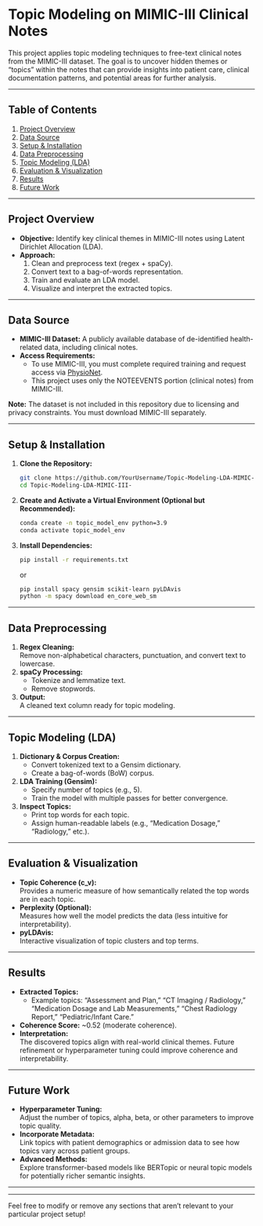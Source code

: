 # Topic Modeling on MIMIC-III Clinical Notes

This project applies topic modeling techniques to free-text clinical notes from the MIMIC-III dataset. The goal is to uncover hidden themes or “topics” within the notes that can provide insights into patient care, clinical documentation patterns, and potential areas for further analysis.

---

## Table of Contents

1. [Project Overview](#project-overview)  
2. [Data Source](#data-source)  
3. [Setup & Installation](#setup--installation)  
4. [Data Preprocessing](#data-preprocessing)  
5. [Topic Modeling (LDA)](#topic-modeling-lda)  
6. [Evaluation & Visualization](#evaluation--visualization)  
7. [Results](#results)  
8. [Future Work](#future-work)  

---

## Project Overview

- **Objective:** Identify key clinical themes in MIMIC-III notes using Latent Dirichlet Allocation (LDA).  
- **Approach:** 
  1. Clean and preprocess text (regex + spaCy).
  2. Convert text to a bag-of-words representation.
  3. Train and evaluate an LDA model.
  4. Visualize and interpret the extracted topics.

---

## Data Source

- **MIMIC-III Dataset:** A publicly available database of de-identified health-related data, including clinical notes.  
- **Access Requirements:**  
  - To use MIMIC-III, you must complete required training and request access via [PhysioNet](https://physionet.org/).  
  - This project uses only the NOTEEVENTS portion (clinical notes) from MIMIC-III.

**Note:** The dataset is not included in this repository due to licensing and privacy constraints. You must download MIMIC-III separately.

---

## Setup & Installation

1. **Clone the Repository:**

   ```bash
   git clone https://github.com/YourUsername/Topic-Modeling-LDA-MIMIC-III-.git
   cd Topic-Modeling-LDA-MIMIC-III-
   ```

2. **Create and Activate a Virtual Environment (Optional but Recommended):**

   ```bash
   conda create -n topic_model_env python=3.9
   conda activate topic_model_env
   ```

3. **Install Dependencies:**

   ```bash
   pip install -r requirements.txt
   ```
   or
   ```bash
   pip install spacy gensim scikit-learn pyLDAvis
   python -m spacy download en_core_web_sm
   ```

---

## Data Preprocessing

1. **Regex Cleaning:**  
   Remove non-alphabetical characters, punctuation, and convert text to lowercase.
2. **spaCy Processing:**  
   - Tokenize and lemmatize text.  
   - Remove stopwords.
3. **Output:**  
   A cleaned text column ready for topic modeling.

---

## Topic Modeling (LDA)

1. **Dictionary & Corpus Creation:**  
   - Convert tokenized text to a Gensim dictionary.  
   - Create a bag-of-words (BoW) corpus.
2. **LDA Training (Gensim):**  
   - Specify number of topics (e.g., 5).  
   - Train the model with multiple passes for better convergence.
3. **Inspect Topics:**  
   - Print top words for each topic.  
   - Assign human-readable labels (e.g., “Medication Dosage,” “Radiology,” etc.).

---

## Evaluation & Visualization

- **Topic Coherence (c_v):**  
  Provides a numeric measure of how semantically related the top words are in each topic.
- **Perplexity (Optional):**  
  Measures how well the model predicts the data (less intuitive for interpretability).
- **pyLDAvis:**  
  Interactive visualization of topic clusters and top terms.

---

## Results

- **Extracted Topics:**  
  - Example topics: “Assessment and Plan,” “CT Imaging / Radiology,” “Medication Dosage and Lab Measurements,” “Chest Radiology Report,” “Pediatric/Infant Care.”
- **Coherence Score:** ~0.52 (moderate coherence).
- **Interpretation:**  
  The discovered topics align with real-world clinical themes. Future refinement or hyperparameter tuning could improve coherence and interpretability.

---

## Future Work

- **Hyperparameter Tuning:**  
  Adjust the number of topics, alpha, beta, or other parameters to improve topic quality.
- **Incorporate Metadata:**  
  Link topics with patient demographics or admission data to see how topics vary across patient groups.
- **Advanced Methods:**  
  Explore transformer-based models like BERTopic or neural topic models for potentially richer semantic insights.

---

---

Feel free to modify or remove any sections that aren’t relevant to your particular project setup!

